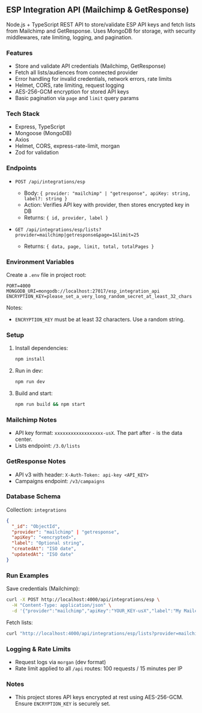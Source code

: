 ## ESP Integration API (Mailchimp & GetResponse)

Node.js + TypeScript REST API to store/validate ESP API keys and fetch lists from Mailchimp and GetResponse. Uses MongoDB for storage, with security middlewares, rate limiting, logging, and pagination.

### Features
- Store and validate API credentials (Mailchimp, GetResponse)
- Fetch all lists/audiences from connected provider
- Error handling for invalid credentials, network errors, rate limits
- Helmet, CORS, rate limiting, request logging
- AES-256-GCM encryption for stored API keys
- Basic pagination via `page` and `limit` query params

### Tech Stack
- Express, TypeScript
- Mongoose (MongoDB)
- Axios
- Helmet, CORS, express-rate-limit, morgan
- Zod for validation

### Endpoints
- `POST /api/integrations/esp`
  - Body: `{ provider: "mailchimp" | "getresponse", apiKey: string, label?: string }`
  - Action: Verifies API key with provider, then stores encrypted key in DB
  - Returns: `{ id, provider, label }`

- `GET /api/integrations/esp/lists?provider=mailchimp|getresponse&page=1&limit=25`
  - Returns: `{ data, page, limit, total, totalPages }`

### Environment Variables
Create a `.env` file in project root:

```
PORT=4000
MONGODB_URI=mongodb://localhost:27017/esp_integration_api
ENCRYPTION_KEY=please_set_a_very_long_random_secret_at_least_32_chars
```

Notes:
- `ENCRYPTION_KEY` must be at least 32 characters. Use a random string.

### Setup
1. Install dependencies:
   ```bash
   npm install
   ```
2. Run in dev:
   ```bash
   npm run dev
   ```
3. Build and start:
   ```bash
   npm run build && npm start
   ```

### Mailchimp Notes
- API key format: `xxxxxxxxxxxxxxxxxx-usX`. The part after `-` is the data center.
- Lists endpoint: `/3.0/lists`

### GetResponse Notes
- API v3 with header: `X-Auth-Token: api-key <API_KEY>`
- Campaigns endpoint: `/v3/campaigns`

### Database Schema
Collection: `integrations`

```json
{
  "_id": "ObjectId",
  "provider": "mailchimp" | "getresponse",
  "apiKey": "<encrypted>",
  "label": "Optional string",
  "createdAt": "ISO date",
  "updatedAt": "ISO date"
}
```

### Run Examples

Save credentials (Mailchimp):
```bash
curl -X POST http://localhost:4000/api/integrations/esp \
  -H "Content-Type: application/json" \
  -d '{"provider":"mailchimp","apiKey":"YOUR_KEY-usX","label":"My Mailchimp"}'
```

Fetch lists:
```bash
curl "http://localhost:4000/api/integrations/esp/lists?provider=mailchimp&page=1&limit=25"
```

### Logging & Rate Limits
- Request logs via `morgan` (dev format)
- Rate limit applied to all `/api` routes: 100 requests / 15 minutes per IP

### Notes
- This project stores API keys encrypted at rest using AES-256-GCM. Ensure `ENCRYPTION_KEY` is securely set.

